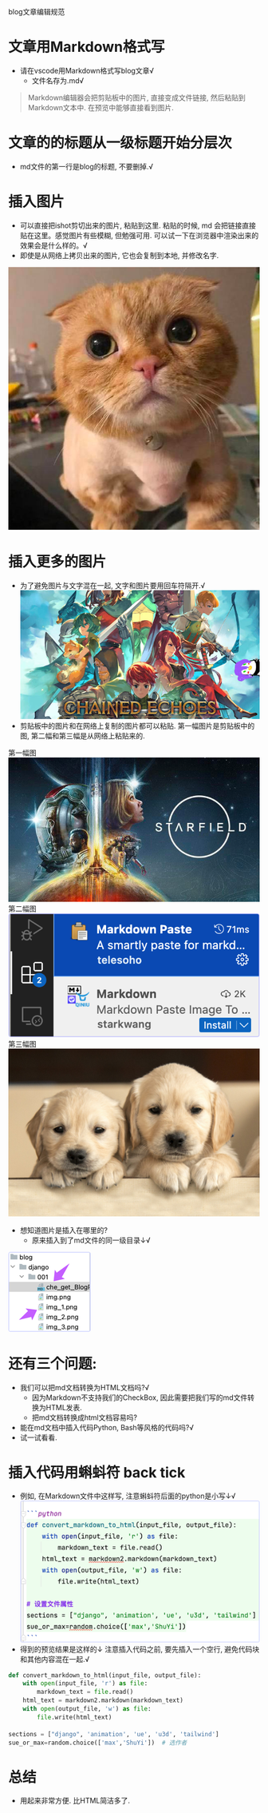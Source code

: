 blog文章编辑规范

# 文章用Markdown格式写
* 请在vscode用Markdown格式写blog文章√
  * 文件名存为.md√

> Markdown编辑器会把剪贴板中的图片, 直接变成文件链接, 然后粘贴到Markdown文本中. 在预览中能够直接看到图片.

# 文章的的标题从一级标题开始分层次
* md文件的第一行是blog的标题, 不要删掉.√

# 插入图片
* 可以直接把ishot剪切出来的图片, 粘贴到这里. 粘贴的时候, md 会把链接直接贴在这里。感觉图片有些模糊, 但勉强可用. 可以试一下在浏览器中渲染出来的效果会是什么样的。√
* 即使是从网络上拷贝出来的图片, 它也会复制到本地, 并修改名字.

![img_3.png](img_3.png)

# 插入更多的图片
* 为了避免图片与文字混在一起, 文字和图片要用回车符隔开.√
![img.png](img.png)
* 剪贴板中的图片和在网络上复制的图片都可以粘贴. 第一幅图片是剪贴板中的图, 第二幅和第三幅是从网络上粘贴来的.

第一幅图 ![img_10.png](img_10.png)
第二幅图 ![](20230216230334.png)  
第三幅图 ![](20230216232342.png)  

* 想知道图片是插入在哪里的? 
  * 原来插入到了md文件的同一级目录↓√

![img_16.png](img_16.png)

# 还有三个问题:
* 我们可以把md文档转换为HTML文档吗?√
  * 因为Markdown不支持我们的CheckBox, 因此需要把我们写的md文件转换为HTML发表.
  * 把md文档转换成html文档容易吗?
* 能在md文档中插入代码Python, Bash等风格的代码吗?√
* 试一试看看.

# 插入代码用蝌蚪符 back tick
* 例如, 在Markdown文件中这样写, 注意蝌蚪符后面的python是小写↓√
![img_4.png](img_4.png)
* 得到的预览结果是这样的↓ 注意插入代码之前, 要先插入一个空行, 避免代码块和其他内容混在一起.√

```python
def convert_markdown_to_html(input_file, output_file):
    with open(input_file, 'r') as file:
        markdown_text = file.read()
    html_text = markdown2.markdown(markdown_text)
    with open(output_file, 'w') as file:
        file.write(html_text)

sections = ["django", 'animation', 'ue', 'u3d', 'tailwind']
sue_or_max=random.choice(['max','ShuYi'])  # 选作者
```

# 总结
* 用起来非常方便. 比HTML简洁多了.
